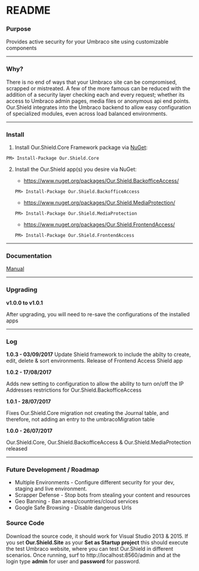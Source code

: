 # README #

### Purpose ###
Provides active security for your Umbraco site using customizable components

---

### Why? ###
There is no end of ways that your Umbraco site can be compromised, scrapped or mistreated. A few of the more famous can be reduced with the addition of a security layer checking each and every request; whether its access to Umbraco admin pages, media files or anonymous api end points. Our.Shield integrates into the Umbraco backend to allow easy configuration of specialized modules, even across load balanced environments.

---

### Install ###
1. Install Our.Shield.Core Framework package via [NuGet](https://www.nuget.org/packages/Our.Shield.Core/):
```
PM> Install-Package Our.Shield.Core
```

2. Install the Our.Shield app(s) you desire via NuGet:
	* https://www.nuget.org/packages/Our.Shield.BackofficeAccess/
	```
	PM> Install-Package Our.Shield.BackofficeAccess
	```
		
	* https://www.nuget.org/packages/Our.Shield.MediaProtection/
	```
	PM> Install-Package Our.Shield.MediaProtection
	```
	* https://www.nuget.org/packages/Our.Shield.FrontendAccess/
	```
	PM> Install-Package Our.Shield.FrontendAccess
	```
---

### Documentation ###

[Manual](https://github.com/JcRichards1991/Our.Shield/blob/master/Docs/manual.pdf)

---

### Upgrading ###

**v1.0.0 to v1.0.1**

After upgrading, you will need to re-save the configurations of the installed apps

---

### Log ###

**1.0.3 - 03/09/2017**
Update Shield framework to include the abilty to create, edit, delete & sort environments.
Release of Frontend Access Shield app

**1.0.2 - 17/08/2017**

Adds new setting to configuration to allow the ability to turn on/off the IP Addresses restrictions for Our.Shield.BackofficeAccess

**1.0.1 - 28/07/2017**

Fixes Our.Shield.Core migration not creating the Journal table, and therefore, not adding an entry to the umbracoMigration table

**1.0.0 - 26/07/2017**

Our.Shield.Core, Our.Shield.BackofficeAccess & Our.Shield.MediaProtection released

---

### Future Development / Roadmap ###
* Multiple Environments - Configure different security for your dev, staging and live environment.
* Scrapper Defense - Stop bots from stealing your content and resources
* Geo Banning - Ban areas/countries/cloud services
* Google Safe Browsing - Disable dangerous Urls


### Source Code ###
Download the source code, it should work for Visual Studio 2013 & 2015. If you set **Our.Shield.Site** as your **Set as Startup project** this should execute the test Umbraco website, where you can test Our.Shield in different scenarios. Once running, surf to http://localhost:8560/admin and at the login type **admin** for user and **password** for password.
